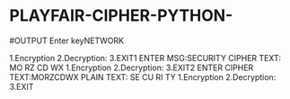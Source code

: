 # PLAYFAIR-CIPHER-PYTHON-



#OUTPUT
Enter keyNETWORK

 1.Encryption 
 2.Decryption: 
 3.EXIT1
ENTER MSG:SECURITY
CIPHER TEXT: MO RZ CD WX 
 1.Encryption 
 2.Decryption: 
 3.EXIT2
ENTER CIPHER TEXT:MORZCDWX
PLAIN TEXT: SE CU RI TY 
 1.Encryption 
 2.Decryption: 
 3.EXIT
